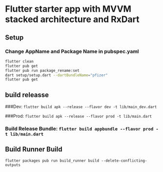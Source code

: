 # Flutter starter app with MVVM stacked architecture and RxDart 

## Setup

### Change AppName and Package Name in pubspec.yaml
```bash
flutter clean
flutter pub get
flutter pub run package_rename:set
dart setup/setup.dart --dartBundleName="pfizer"
flutter pub get
```

## build releasse

###Dev: `flutter build apk --release --flavor dev -t lib/main_dev.dart`

###Prod: `flutter build apk --release --flavor prod -t lib/main.dart`
### Build Release Bundle: `flutter build appbundle --flavor prod -t lib/main.dart`
## Build Runner Build

`flutter packages pub run build_runner build --delete-conflicting-outputs`